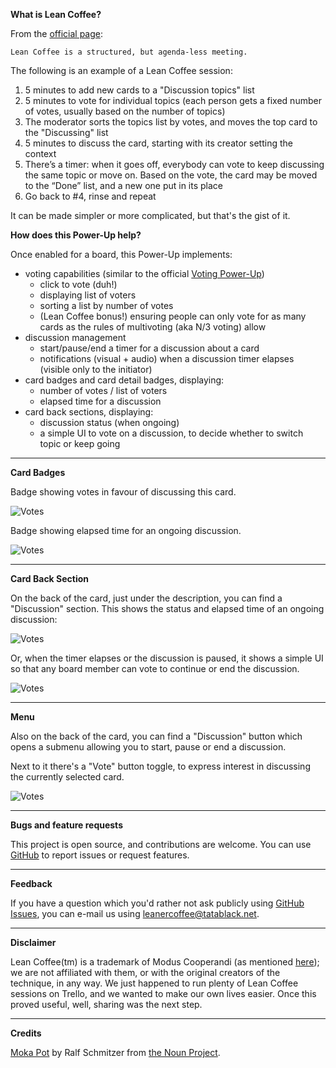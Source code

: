 **What is Lean Coffee?**

From the [official page](http://leancoffee.org/):

    Lean Coffee is a structured, but agenda-less meeting.

The following is an example of a Lean Coffee session:

1. 5 minutes to add new cards to a "Discussion topics" list
2. 5 minutes to vote for individual topics (each person gets a fixed number of votes, usually based on the number of topics)
3. The moderator sorts the topics list by votes, and moves the top card to the "Discussing" list
4. 5 minutes to discuss the card, starting with its creator setting the context
5. There’s a timer: when it goes off, everybody can vote to keep discussing the same topic or move on. Based on the vote, the card may be moved to the “Done” list, and a new one put in its place
6. Go back to #4, rinse and repeat

It can be made simpler or more complicated, but that's the gist of it.

**How does this Power-Up help?**

Once enabled for a board, this Power-Up implements:

- voting capabilities (similar to the official [Voting Power-Up](http://info.trello.com/power-ups/voting))
    - click to vote (duh!)
    - displaying list of voters
    - sorting a list by number of votes
    - (Lean Coffee bonus!) ensuring people can only vote for as many cards as the rules of multivoting (aka N/3 voting) allow
- discussion management
    - start/pause/end a timer for a discussion about a card
    - notifications (visual + audio) when a discussion timer elapses (visible only to the initiator)
- card badges and card detail badges, displaying:
    - number of votes / list of voters
    - elapsed time for a discussion
- card back sections, displaying:
    - discussion status (when ongoing)
    - a simple UI to vote on a discussion, to decide whether to switch topic or keep going

---

**Card Badges**

Badge showing votes in favour of discussing this card.

![Votes][CardBadgeVoting]

Badge showing elapsed time for an ongoing discussion.

![Votes][CardBadgeOngoing]

---

**Card Back Section**

On the back of the card, just under the description, you can find a "Discussion" section. This shows the status and elapsed time of an ongoing discussion:

![Votes][CardBackSectionOngoing]

Or, when the timer elapses or the discussion is paused, it shows a simple UI so that any board member can vote to continue or end the discussion.

![Votes][CardBackSectionPaused]

---

**Menu**

Also on the back of the card, you can find a "Discussion" button which opens a submenu allowing you to start, pause or end a discussion.

Next to it there's a "Vote" button toggle, to express interest in discussing the currently selected card.

![Votes][PowerUpButtons]

[CardBadgeVoting]: https://leaner-coffee.tatablack.net/assets/readme/card_badge_voting.png
[CardBadgeOngoing]: https://leaner-coffee.tatablack.net/assets/readme/card_badge_ongoing.png
[CardBackSectionOngoing]: https://leaner-coffee.tatablack.net/assets/readme/ongoing_discussion.png
[CardBackSectionPaused]: https://leaner-coffee.tatablack.net/assets/readme/paused_discussion.png
[PowerUpButtons]: https://leaner-coffee.tatablack.net/assets/readme/buttons.png

---

**Bugs and feature requests**

This project is open source, and contributions are welcome.
You can use [GitHub](https://github.com/tatablack/leaner-coffee-powerup/issues) to report issues or request features.

---

**Feedback**

If you have a question which you'd rather not ask publicly using [GitHub Issues](https://github.com/tatablack/leaner-coffee-powerup/issues), you can e-mail us using [leanercoffee@tatablack.net](mailto:leanercoffee@tatablack.net).

---

**Disclaimer**

Lean Coffee(tm) is a trademark of Modus Cooperandi (as mentioned [here](http://leancoffee.org/)); we are not affiliated with them, or with the original creators of the technique, in any way. We just happened to run plenty of Lean Coffee sessions on Trello, and we wanted to make our own lives easier. Once this proved useful, well, sharing was the next step.

---

**Credits**

[Moka Pot](https://thenounproject.com/ralfschmitzer/collection/coffee-bar/?i=628401 "Moka Pot") by Ralf Schmitzer from [the Noun Project](http://thenounproject.com/ "The Noun Project").

